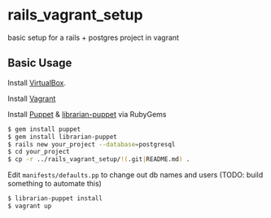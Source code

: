 # rails_vagrant_setup

basic setup for a rails + postgres project in vagrant


## Basic Usage

Install [VirtualBox](https://www.virtualbox.org).

Install [Vagrant](http://vagrantup.com)

Install [Puppet](http://puppetlabs.com) & [librarian-puppet](http://librarian-puppet.com/) via RubyGems

``` sh
$ gem install puppet
$ gem install librarian-puppet
$ rails new your_project --database=postgresql
$ cd your_project
$ cp -r ../rails_vagrant_setup/!(.git|README.md) .
```

Edit `manifests/defaults.pp` to change out db names and users (TODO: build something to automate this)

```sh
$ librarian-puppet install
$ vagrant up
```
